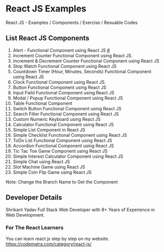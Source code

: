 # React JS Examples

React JS - Examples / Components / Exercise / Resuable Codes

## List React JS Components

1. Alert - Functional Component using React JS [#](https://github.com/shrikant9907/react-js-examples/blob/alert-component/src/components/Alert.jsx)
2. Increment Counter Functional Component using React JS.
3. Increment & Decrement Counter Functional Component using React JS
4. Stop Watch Functional Component using React JS
4. Countdown Timer (Hour, Minutes, Seconds) Functional Component using React JS
5. Clock Functional Component using React JS.
6. Button Functional Component using React JS
7. Input Field Functional Component using React JS
8. Modal / Popup Functional Component using React JS
9. Table Functional Component 
10. Switch Button Functional Component using React JS
11. Search Filter Functional Component using React JS
12. Custom Numeric Keyboard using React JS
13. Calculator Functional Component using React JS 
14. Simple List Component in React JS
15. Simple Checklist Functional Component using React JS
16. ToDo List Functional Component using React JS
17. Accordion Functional Component using React JS
18. Tic Tac Toe Game Component using React JS
19. Simple Interest Calculator Component using React JS
20. Simple Chat using React JS
21. Slot Machine Game using React JS
22. Simple Coin Flip Game using React JS

Note: Change the Branch Name to Get the Component

## Developer Details
Shrikant Yadav 
Full Stack Web Developer with 8+ Years of Experience in Web Development.

### For The React Learners
You can learn react js step by step on my website.
https://codematra.com/category/react-js/